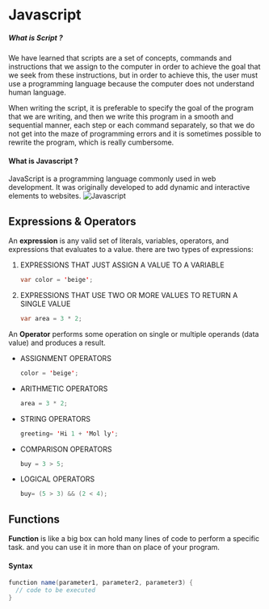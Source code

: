 # Javascript

##### What is **Script** ?
We have learned that scripts are a set of concepts, commands and instructions that we assign to the computer in order to achieve the goal that we seek from these instructions, but in order to achieve this, the user must use a programming language because the computer does not understand human language.

When writing the script, it is preferable to specify the goal of the program that we are writing, and then we write this program in a smooth and sequential manner, each step or each command separately, so that we do not get into the maze of programming errors and it is sometimes possible to rewrite the program, which is really cumbersome.

#### What is **Javascript** ?
JavaScript is a programming language commonly used in web development. It was originally developed to add dynamic and interactive elements to websites.
![Javascript](https://miro.medium.com/max/3200/1*i8-u-V8LTTbQwTeUwLI_BQ.gif)

## Expressions & Operators
An **expression** is any valid set of literals, variables, operators, and expressions that evaluates to a value. there are two types of expressions:

1. EXPRESSIONS THAT JUST ASSIGN A VALUE TO A VARIABLE
    ```java scipt
    var color = 'beige';
    ```
2. EXPRESSIONS THAT USE TWO OR MORE VALUES TO RETURN A SINGLE VALUE
    ```java scipt
    var area = 3 * 2;
    ```

An **Operator** performs some operation on single or multiple operands (data value) and produces a result.

* ASSIGNMENT OPERATORS
    ```java script
    color = 'beige';
    ```
* ARITHMETIC OPERATORS
    ```java script
    area = 3 * 2;
    ```
* STRING OPERATORS
    ```java script
    greeting= 'Hi 1 + 'Mol ly';
    ```
* COMPARISON OPERATORS
    ```java script
    buy = 3 > 5;
    ```
* LOGICAL OPERATORS
    ```java script
    buy= (5 > 3) && (2 < 4);
    ```

## Functions
**Function** is like a big box can hold many lines of code to perform a specific task. and you can use it in more than on place of your program.

#### Syntax
```java script
function name(parameter1, parameter2, parameter3) {
  // code to be executed
}
```
